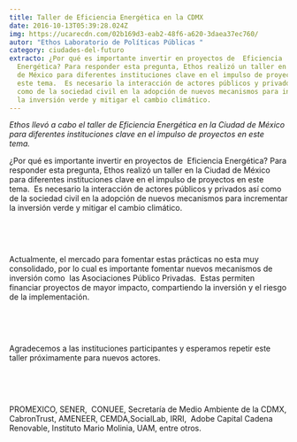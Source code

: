 ```yaml
---
title: Taller de Eficiencia Energética en la CDMX
date: 2016-10-13T05:39:28.024Z
img: https://ucarecdn.com/02b169d3-eab2-48f6-a620-3daea37ec760/
autor: "Ethos Laboratorio de Políticas Públicas "
category: ciudades-del-futuro
extracto: ¿Por qué es importante invertir en proyectos de  Eficiencia
  Energética? Para responder esta pregunta, Ethos realizó un taller en la Ciudad
  de México para diferentes instituciones clave en el impulso de proyectos en
  este tema.  Es necesario la interacción de actores públicos y privados así
  como de la sociedad civil en la adopción de nuevos mecanismos para incrementar
  la inversión verde y mitigar el cambio climático.
---
```

*Ethos llevó a cabo el taller de Eficiencia Energética en la Ciudad de México para diferentes instituciones clave en el impulso de proyectos en este tema.* 

¿Por qué es importante invertir en proyectos de  Eficiencia Energética? Para responder esta pregunta, Ethos realizó un taller en la Ciudad de México para diferentes instituciones clave en el impulso de proyectos en este tema.  Es necesario la interacción de actores públicos y privados así como de la sociedad civil en la adopción de nuevos mecanismos para incrementar la inversión verde y mitigar el cambio climático.

 

 

Actualmente, el mercado para fomentar estas prácticas no esta muy consolidado, por lo cual es importante fomentar nuevos mecanismos de inversión como  las Asociaciones Público Privadas.  Estas permiten financiar proyectos de mayor impacto, compartiendo la inversión y el riesgo de la implementación.

 

 

Agradecemos a las instituciones participantes y esperamos repetir este taller próximamente para nuevos actores.

 

 

PROMEXICO, SENER,  CONUEE, Secretaría de Medio Ambiente de la CDMX, CabronTrust, AMENEER, CEMDA,SocialLab, IRRI,  Adobe Capital Cadena Renovable, Instituto Mario Molinia, UAM, entre otros.